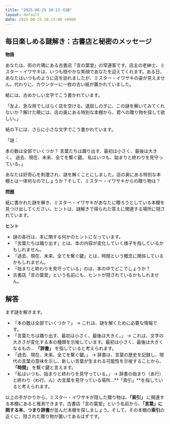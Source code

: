 ```yaml
---
title: "2025-08-25 10:13 の謎"
layout: default
date: 2025-08-25 10:13:00 +0900
---
```

## 毎日楽しめる謎解き：古書店と秘密のメッセージ

**物語**

あなたは、街の片隅にある古書店「言の葉堂」の常連客です。店主の老紳士、ミスター・イワサキは、いつも穏やかな笑顔であなたを迎えてくれます。ある日、あなたはいつものように店を訪れましたが、ミスター・イワサキの姿が見えません。代わりに、カウンターに一枚の古い紙が置かれていました。

紙には、古めかしい文字でこう書かれています。

「友よ、急な用でしばらく店を空ける。退屈しのぎに、この謎を解いてみてくれないか？解けた暁には、店の奥にある特別な本棚から、君への贈り物を探して欲しい。」

紙の下には、さらに小さな文字でこう書かれています。

「謎：

本の数は全部でいくつか？
言葉たちは踊り出す、最初は小さく、最後は大きく。
過去、現在、未来、全てを繋ぐ鍵。
私はいつも、始まりと終わりを見守っている。」

あなたは好奇心を刺激され、謎を解くことにしました。店の奥にある特別な本棚とは一体何なのでしょうか？そして、ミスター・イワサキからの贈り物は？

**問題**

紙に書かれた謎を解き、ミスター・イワサキがあなたに贈ろうとしている本棚を見つけ出してください。ヒントは、謎解きで得られた答えに関連する場所に隠されています。

**ヒント**

*   謎の各行は、本に関する何かのヒントになっています。
*   「言葉たちは踊り出す」とは、本の内容が変化していく様子を指しているかもしれません。
*   「過去、現在、未来、全てを繋ぐ鍵」とは、時間という概念に関係しているかもしれません。
*   「始まりと終わりを見守っている」のは、本の中でどこでしょうか？
*   古書店「言の葉堂」という名前にも、ヒントが隠されているかもしれません。

## 解答

まず謎を解きます。

*   「本の数は全部でいくつか？」 → これは、謎を解くために必要な情報です。
*   「言葉たちは踊り出す、最初は小さく、最後は大きく。」 → これは、文字の大きさが変化する本の種類を示唆しています。最初は小さく、最後は大きくなるもの… **「辞書」** を指していると考えられます。
*   「過去、現在、未来、全てを繋ぐ鍵。」 → 辞書は、言葉の歴史を記録し、現代の言葉の意味を示し、新しい言葉が生まれる可能性を示唆することから、**「時間」** を繋ぐ鍵と言えます。
*   「私はいつも、始まりと終わりを見守っている。」 → 辞書の始まり（あ行）と終わり（わ行、ん）の言葉を見守っている場所…**「索引」**を指していると考えられます。

以上の手がかりから、ミスター・イワサキが隠した贈り物は、**「索引」** に関連する本棚にあると推測できます。古書店「言の葉堂」という名前から、**「言葉」**に関する本、つまり**辞書**が並んだ本棚を探しましょう。そして、その本棚の**索引**の近くに、隠された贈り物が置いてあるはずです。
